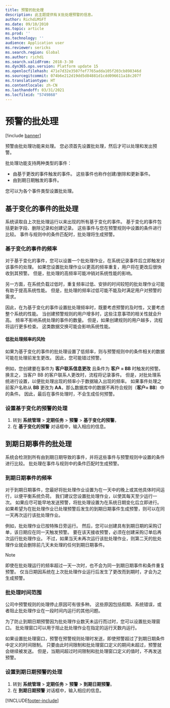 ```yaml
---
title: 预警的批处理
description: 此主题提供有关批处理预警的信息。
author: RichdiMSFT
ms.date: 09/10/2010
ms.topic: article
ms.prod: ''
ms.technology: ''
audience: Application user
ms.reviewer: sericks
ms.search.region: Global
ms.author: richdi
ms.search.validFrom: 2018-3-30
ms.dyn365.ops.version: Platform update 15
ms.openlocfilehash: 471e7d32e3507fef7765adda105f203cb898346d
ms.sourcegitcommit: 074b6e212d19dd5d84881d1cdd096611a18c207f
ms.translationtype: HT
ms.contentlocale: zh-CN
ms.lasthandoff: 03/31/2021
ms.locfileid: "5749868"
---
```

# <a name="batch-processing-of-alerts"></a>预警的批处理

[!include [banner](../includes/banner.md)]

预警由批处理功能来处理。 您必须首先设置批处理，然后才可以处理和发出预警。

批处理功能支持两种类型的事件：

- 由基于更改的事件触发的事件。 这些事件也称作创建/删除和更新事件。
- 由到期日期触发的事件。

您可以为各个事件类型设置批处理。

## <a name="batch-processing-for-change-based-events"></a>基于变化的事件的批处理

系统读取自上次批处理运行以来出现的所有基于变化的事件。 基于变化的事件包括更新字段、删除记录和创建记录。 这些事件与您在预警规则中设置的条件进行比较。 事件与规则中的条件匹配时，批处理将生成预警。

### <a name="frequency-for-change-based-events"></a>基于变化的事件的频率

对于基于变化的事件，您可以设置一个批处理作业，在系统记录事件后立即触发对该事件的处理。 如果您设置批处理作业以更高的频率重复，用户将在更改后很快收到其预警。 但是，批处理的高频率可能冲销对系统性能的影响。

另一方面，在系统负载过低时，重复频率过低、安排的时间较短的批处理作业可能有助于提高系统性能。 但是，批处理的频率过低可能不能及时满足用户对预警的需求。

因此，在为基于变化的事件设置批处理频率时，既要考虑预警的及时性，又要考虑整个系统的性能。 当创建预警规则的用户增多时，这些注意事项的相关性就会升高。 频率不影响系统处理的事件的数量。 但是，如果创建规则的用户越多，流程将运行更多检查。 这类数据交换可能会影响系统性能。

#### <a name="the-risks-of-low-batch-frequency"></a>低批处理频率的风险

如果为基于变化的事件的批处理设置了低频率，则与预警规则中的条件相关的数据可能在处理前发生更改。 因此，您可能错过预警。

例如，您创建要在事件为 **客户联系信息更改** 且条件为 **客户 = BB** 时触发的预警。 换言之，当客户 BB 的客户联系人更改时，流程将记录事件。 但是，对批处理系统进行设置，以便批处理出现的频率小于数据输入出现的频率。 如果事件处理之前客户名称从 **BB** 更改为 **AA**，那么数据库中的数据不再符合规则（**客户= BB**）中的条件。 因此，最后在事件处理时，不会生成任何预警。

### <a name="set-up-processing-for-change-based-alerts"></a>设置基于变化的预警的处理

1. 转到 **系统管理** &gt; **定期任务** &gt; **预警** &gt; **基于变化的预警**。
2. 在 **基于变化的预警** 对话框中，输入相应的信息。

## <a name="batch-processing-for-due-date-events"></a>到期日期事件的批处理

系统会检测到所有由到期日期导致的事件，并将这些事件与预警规则中设置的条件进行比较。 批处理在事件与规则中的条件匹配时生成预警。

### <a name="frequency-for-due-date-events"></a>到期日期事件的频率

对于到期日期事件，您最好将批处理作业设置为在一天中的晚上或其他具体时间运行，以便平衡系统负荷。 我们建议您设置批处理作业，以使其每天至少运行一次。 如果应尽可能早地发送预警，将批处理设置为在系统日期变化后立即进行。 如果希望为在批处理作业已处理预警后发生的到期日期事件生成预警，则可以在同一天再次运行该批处理作业。

例如，批处理作业已按特殊日旁运行。 然后，您可以创建具有到期日期的采购订单，该日期应在同一天触发预警。 要在该天接收预警，必须在创建采购订单后再次运行批处理作业。 不过，如果当天未再次运行该批处理作业，则第二天的批处理作业就会删除前几天未处理的任何到期日期事件。

> [!NOTE]
> 即使在批处理运行的频率超过一天一次时，也不会为同一到期日期事件和条件重复预警。 仅当日期因系统在上次批处理作业运行后发生了更改而到期时，才会为之生成预警。

### <a name="batch-processing-window"></a>批处理时间范围

公司中预警规则的处理停止原因可有很多种。 这些原因包括假期、系统错误，或者阻止批处理作业在一段时间内运行的其他问题。

为了防止到期日期预警因为批处理作业数天未运行而过时，您可以设置批处理窗口。 批处理窗口可以用于阻止批处理作业在指定的运行天数内运行。

如果设置批处理窗口，预警在预警规则处理时发送，即使预警超过了到期日期条件中定义的时间限制。 只要由此时间限制和批处理窗口定义的期间未超过，预警就会继续被发送。 但是，当期间超过时间限制和批处理窗口定义的值时，不再发送预警。

### <a name="set-up-processing-for-due-date-alerts"></a>设置到期日期预警的处理

1. 转到 **系统管理** &gt; **定期任务** &gt; **预警** &gt; **到期日期预警**。
2. 在 **到期日期预警** 对话框中，输入相应的信息。


[!INCLUDE[footer-include](../../../includes/footer-banner.md)]